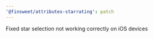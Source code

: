 ```yaml
---
'@finsweet/attributes-starrating': patch
---
```


Fixed star selection not working correctly on iOS devices
